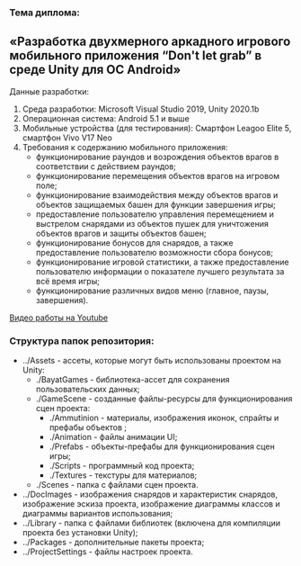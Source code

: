 ### Тема диплома:
## «Разработка двухмерного аркадного игрового мобильного приложения “Don't let grab” в среде Unity для ОС Android»

Данные разработки:
1. Среда разработки: Microsoft Visual Studio 2019, Unity 2020.1b  
2. Операционная система: Android 5.1 и выше  
3. Мобильные устройства (для тестирования): Смартфон Leagoo Elite 5, смартфон Vivo V17 Neo  
4. Требования к содержанию мобильного приложения:  
   - функционирование раундов и возрождения объектов врагов в соответствии с действием раундов;
   - функционирование перемещения объектов врагов на игровом поле;
   - функционирование взаимодействия между объектов врагов и объектов защищаемых башен для функции завершения игры;
   - предоставление пользователю управления перемещением и выстрелом снарядами из объектов пушек для уничтожения объектов врагов и защиты объектов башен;
   - функционирование бонусов для снарядов, а также предоставление пользователю возможности сбора бонусов;
   - функционирование игровой статистики, а также предоставление пользователю информации о показателе лучшего результата за всё время игры;
   - функционирование различных видов меню (главное, паузы, завершения).

[Видео работы на Youtube](https://youtu.be/cNT-ODeEbdg)

### Структура папок репозитория:
   - ../Assets - ассеты, которые могут быть использованы проектом на Unity:
      - ./BayatGames - библиотека-ассет для сохранения пользовательских данных;
      - ./GameScene - созданные файлы-ресурсы для функционирования сцен проекта:
         - ./Ammutinion - материалы, изображения иконок, спрайты и префабы объектов ;
         - ./Animation - файлы анимации UI;
         - ./Prefabs - объекты-префабы для функционирования сцен игры;
         - ./Scripts - программный код проекта;
         - ./Textures - текстуры для материалов;
      - ./Scenes - папка с файлами сцен проекта.
   - ../DocImages - изображения снарядов и характеристик снарядов, изображение эскиза проекта, изображение диаграммы классов и диаграммы вариантов использования;
   - ../Library - папка с файлами библиотек (включена для компиляции проекта без установки Unity);
   - ../Packages - дополнительные пакеты проекта;
   - ../ProjectSettings - файлы настроек проекта.
